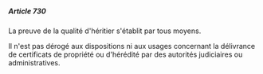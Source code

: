 ##### Article 730

La preuve de la qualité d'héritier s'établit par tous moyens.

Il n'est pas dérogé aux dispositions ni aux usages concernant la délivrance de certificats de propriété ou d'hérédité par des autorités judiciaires ou administratives.

